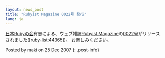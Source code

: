 ```yaml
---
layout: news_post
title: "Rubyist Magazine 0022号 発行"
lang: ja
---
```


[日本Rubyの会][1]有志による、ウェブ雑誌[Rubyist
Magazine][2]の[0022号][3]がリリースされました([\[ruby-list:44365\]][4])。 お楽しみください。

Posted by maki on 25 Dec 2007
{: .post-info}



[1]: http://jp.rubyist.net/ 
[2]: http://jp.rubyist.net/magazine/ 
[3]: http://jp.rubyist.net/magazine/?0022 
[4]: http://blade.nagaokaut.ac.jp/cgi-bin/scat.rb/ruby/ruby-list/44365 
